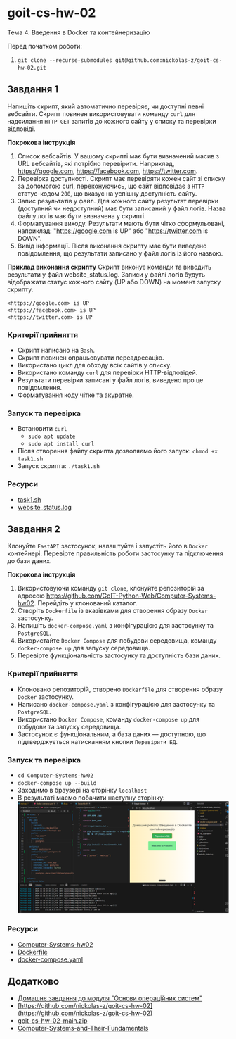 # goit-cs-hw-02
Тема 4. Введення в Docker та контейнеризацію

Перед початком роботи:
1. `git clone --recurse-submodules git@github.com:nickolas-z/goit-cs-hw-02.git`

## Завдання 1
Напишіть скрипт, який автоматично перевіряє, чи доступні певні вебсайти. Скрипт повинен використовувати команду `curl` для надсилання `HTTP GET` запитів до кожного сайту у списку та перевірки відповіді.

**Покрокова інструкція**
1. Список вебсайтів. У вашому скрипті має бути визначений масив з URL вебсайтів, які потрібно перевірити. Наприклад, https://google.com, https://facebook.com, https://twitter.com.
2. Перевірка доступності. Скрипт має перевіряти кожен сайт зі списку за допомогою curl, переконуючись, що сайт відповідає з `HTTP` статус-кодом `200`, що вказує на успішну доступність сайту.
3. Запис результатів у файл. Для кожного сайту результат перевірки (доступний чи недоступний) має бути записаний у файл логів. Назва файлу логів має бути визначена у скрипті.
4. Форматування виходу. Результати мають бути чітко сформульовані, наприклад: "[<https://google.com>](<https://google.com/>) is UP" або "[<https://twitter.com>](<https://twitter.com/>) is DOWN".
5. Вивід інформації. Після виконання скрипту має бути виведено повідомлення, що результати записано у файл логів із його назвою.

**Приклад виконання скрипту**
Скрипт виконує команди та виводить результати у файл website_status.log. Записи у файлі логів будуть відображати статус кожного сайту (UP або DOWN) на момент запуску скрипту.
```
<https://google.com> is UP
<https://facebook.com> is UP
<https://twitter.com> is UP
```
### Критерії прийняття
- Скрипт написано на `Bash`.
- Скрипт повинен опрацьовувати переадресацію.
- Використано цикл для обходу всіх сайтів у списку.
- Використано команду `curl` для перевірки HTTP-відповідей.
- Результати перевірки записані у файл логів, виведено про це повідомлення.
- Форматування коду чітке та акуратне.

### Запуск та перевірка
- Встановити `curl`
    - `sudo apt update`
    - `sudo apt install curl`
- Після створення файлу скрипта дозволяємо його запуск: `chmod +x task1.sh`
- Запуск скрипта: `./task1.sh`

### Ресурси
- [task1.sh](./task1.sh)
- [website_status.log](./website_status.log)

## Завдання 2
Клонуйте `FastAPI` застосунок, налаштуйте і запустіть його в `Docker` контейнері. Перевірте правильність роботи застосунку та підключення до бази даних.

**Покрокова інструкція**
1. Використовуючи команду `git clone`, клонуйте репозиторій за адресою https://github.com/GoIT-Python-Web/Computer-Systems-hw02. Перейдіть у клонований каталог.
2. Створіть `Dockerfile` із вказівками для створення образу `Docker` застосунку.
3. Напишіть `docker-compose.yaml` з конфігурацією для застосунку та `PostgreSQL`.
4. Використайте `Docker Compose` для побудови середовища, команду `docker-compose up` для запуску середовища.
5. Перевірте функціональність застосунку та доступність бази даних.

### Критерії прийняття
- Клоновано репозиторій, створено `Dockerfile` для створення образу `Docker` застосунку.
- Написано `docker-compose.yaml` з конфігурацією для застосунку та `PostgreSQL`.
- Використано `Docker Compose`, команду `docker-compose up` для побудови та запуску середовища.
- Застосунок є функціональним, а база даних — доступною, що підтверджується натисканням кнопки `Перевірити БД`.

### Запуск та перевірка
- `cd Computer-Systems-hw02`
- `docker-compose up --build`
- Заходимо в браузері на сторінку `localhost`
- В результаті маємо побачити наступну сторінку:
![task2_result.png](./task2_result.png)


### Ресурси
- [Computer-Systems-hw02](https://github.com/nickolas-z/Computer-Systems-hw02)
- [Dockerfile](https://github.com/nickolas-z/Computer-Systems-hw02/blob/main/Dockerfile)
- [docker-compose.yaml](https://github.com/nickolas-z/Computer-Systems-hw02/blob/main/docker-compose.yaml)

## Додатково
- [Домашнє завдання до модуля "Основи операційних систем"](https://www.edu.goit.global/uk/learn/25315460/19336208/21190481/homework)
- [https://github.com/nickolas-z/goit-cs-hw-02](https://github.com/nickolas-z/goit-cs-hw-02)
- [goit-cs-hw-02-main.zip](https://s3.eu-north-1.amazonaws.com/lms.goit.files/c6c978f0-a718-45cc-b52f-4c250d3c3a3f%D0%94%D0%972_%D0%97%D1%83%D0%B1%D1%87%D0%B8%D0%BA%D0%9C%D0%B8%D0%BA%D0%BE%D0%BB%D0%B0%D0%9C%D0%B8%D0%BA%D0%BE%D0%BB%D0%B0%D0%B9%D0%BE%D0%B2%D0%B8%D1%87.zip)
- [Computer-Systems-and-Their-Fundamentals](https://github.com/nickolas-z/Computer-Systems-and-Their-Fundamentals)